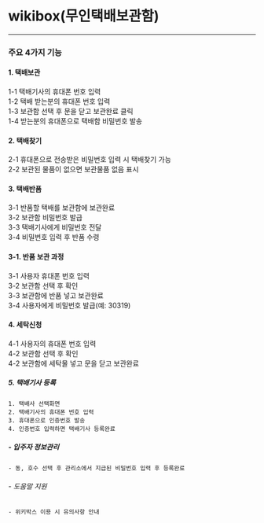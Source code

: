 # wikibox(무인택배보관함)
**************************
### 주요 4가지 기능
#### 1. 택배보관
1-1 택배기사의 휴대폰 번호 입력<br/>
1-2 택배 받는분의 휴대폰 번호 입력<br/>
1-3 보관함 선택 후 문을 닫고 보관완료 클릭<br/>
1-4 받는분의 휴대폰으로 택배함 비밀번호 발송<br/>
#### 2. 택배찾기
2-1 휴대폰으로 전송받은 비밀번호 입력 시 택배찾기 가능<br/>
2-2 보관된 물품이 없으면 보관물품 없음 표시<br/>
#### 3. 택배반품
3-1 반품할 택배를 보관함에 보관완료<br/>
3-2 보관함 비밀번호 발급<br/>
3-3 택배기사에게 비밀번호 전달<br/>
3-4 비밀번호 입력 후 반품 수령<br/>
#### 3-1. 반품 보관 과정
3-1 사용자 휴대폰 번호 입력<br/>
3-2 보관함 선택 후 확인<br/>
3-3 보관함에 반품 넣고 보관완료<br/>
3-4 사용자에게 비밀번호 발급(예: 30319)<br/>
#### 4. 세탁신청
4-1 사용자의 휴대폰 번호 입력<br/>
4-2 보관함 선택 후 확인<br/>
4-2 보관함에 세탁물 넣고 문을 닫고 보관완료<br/>
#####  5. 택배기사 등록
    1. 택배사 선택화면
    2. 택배기사의 휴대폰 번호 입력
    3. 휴대폰으로 인증번호 발송
    4. 인증번호 입력하면 택배기사 등록완료
##### - 입주자 정보관리
    - 동, 호수 선택 후 관리소에서 지급된 비밀번호 입력 후 등록완료
###### - 도움말 지원
    - 위키박스 이용 시 유의사항 안내
